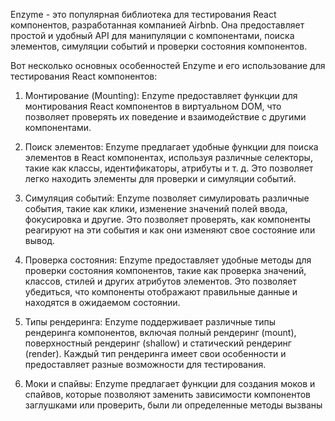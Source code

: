 Enzyme - это популярная библиотека для тестирования React компонентов, разработанная компанией Airbnb. Она предоставляет простой и удобный API для манипуляции с компонентами, поиска элементов, симуляции событий и проверки состояния компонентов.

Вот несколько основных особенностей Enzyme и его использование для тестирования React компонентов:

1. Монтирование (Mounting): Enzyme предоставляет функции для монтирования React компонентов в виртуальном DOM, что позволяет проверять их поведение и взаимодействие с другими компонентами.

2. Поиск элементов: Enzyme предлагает удобные функции для поиска элементов в React компонентах, используя различные селекторы, такие как классы, идентификаторы, атрибуты и т. д. Это позволяет легко находить элементы для проверки и симуляции событий.

3. Симуляция событий: Enzyme позволяет симулировать различные события, такие как клики, изменение значений полей ввода, фокусировка и другие. Это позволяет проверять, как компоненты реагируют на эти события и как они изменяют свое состояние или вывод.

4. Проверка состояния: Enzyme предоставляет удобные методы для проверки состояния компонентов, такие как проверка значений, классов, стилей и других атрибутов элементов. Это позволяет убедиться, что компоненты отображают правильные данные и находятся в ожидаемом состоянии.

5. Типы рендеринга: Enzyme поддерживает различные типы рендеринга компонентов, включая полный рендеринг (mount), поверхностный рендеринг (shallow) и статический рендеринг (render). Каждый тип рендеринга имеет свои особенности и предоставляет разные возможности для тестирования.

6. Моки и спайвы: Enzyme предлагает функции для создания моков и спайвов, которые позволяют заменить зависимости компонентов заглушками или проверить, были ли определенные методы вызваны 
